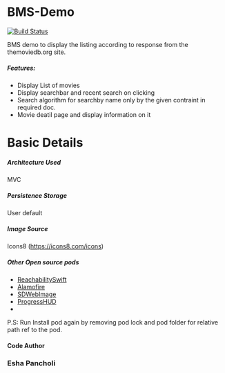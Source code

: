 # BMS-Demo

[![Build Status](https://travis-ci.org/joemccann/dillinger.svg?branch=master)](https://github.com/eshajari/EJ-Ecomm)

 BMS demo to display the listing according to response from the themoviedb.org site.
##### Features:
  - Display List of movies
  - Display searchbar and recent search on clicking
  - Search algorithm for searchby name only by the given contraint in required doc.
  - Movie deatil page and display information on it

# Basic Details

##### Architecture Used
MVC
##### Persistence Storage   
User default
##### Image Source
Icons8 (https://icons8.com/icons)
##### Other Open source pods
  - [ReachabilitySwift](https://github.com/ashleymills/Reachability.swift)
  - [Alamofire](https://github.com/Alamofire/Alamofire)
  - [SDWebImage](https://github.com/SDWebImage/SDWebImage)
  - [ProgressHUD](https://github.com/relatedcode/ProgressHUD)
  - 

P.S: Run Install pod again by removing pod lock and pod folder for relative path ref to the pod.

#### Code Author
### Esha Pancholi




##
